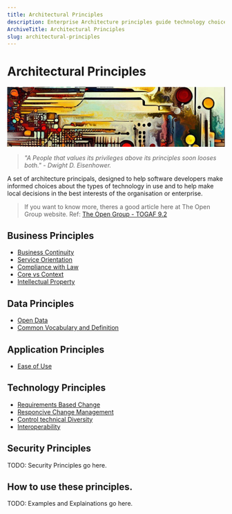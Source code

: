 ```yaml
---
title: Architectural Principles
description: Enterprise Architecture principles guide technology choices that align with the enterprise’s vision and goals.
ArchiveTitle: Architectural Principles
slug: architectural-principles
---
```

# Architectural Principles
  
![An abstract header in the style of Van Gogh](/media/images/header01.png)

> *"A People that values its privileges above its principles soon looses both." - Dwight D. Eisenhower.*

A set of architecture principals, designed to help software developers make informed choices about the types of technology in use and to help make local decisions in the best interests of the organisation or enterprise.

>If you want to know more, theres a good article here at The Open Group website. Ref: [The Open Group - TOGAF 9.2](https://pubs.opengroup.org/architecture/togaf9-doc/arch/chap20.html)

## Business Principles

* [Business Continuity](xref:Business-Continuity)
* [Service Orientation](xref:Service-Orientation)
* [Compliance with Law](xref:Compliance-with-Law)
* [Core vs Context](xref:Core-vs-Context)
* [Intellectual Property](xref:Intellectual-Property)

## Data Principles

* [Open Data](xref:Open-Data)
* [Common Vocabulary and Definition](xref:Common-Vocabulary)

## Application Principles

* [Ease of Use](xref:Ease-Of-Use)

## Technology Principles

* [Requirements Based Change](xref:Requirements-Based-Change)
* [Responcive Change Management](xref:Responsive-Change-Management)
* [Control technical Diversity](xref:Control-technical-Diversity)
* [Interoperability](xref:Interoperability)

## Security Principles

TODO: Security Principles go here.

## How to use these principles.

TODO: Examples and Explainations go here.

